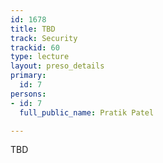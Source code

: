 ```yaml
---
id: 1678
title: TBD
track: Security
trackid: 60
type: lecture
layout: preso_details
primary:
  id: 7
persons:
- id: 7
  full_public_name: Pratik Patel

---
```

TBD